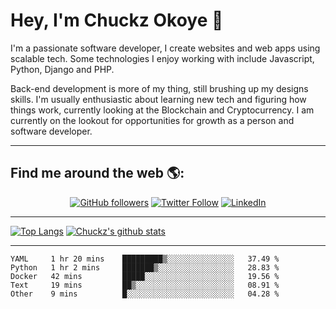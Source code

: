 # Hey, I'm Chuckz Okoye 👑


I'm a passionate software developer, I create websites and web apps using scalable tech. Some technologies I enjoy working with include Javascript, Python, Django and PHP.

Back-end development is more of my thing, still brushing up my designs skills. I'm usually enthusiastic about learning new tech and figuring how things work, currently looking at the Blockchain and Cryptocurrency.
I am currently on the lookout for opportunities for growth as a person and software developer.

-----

## Find me around the web 🌎:
<p align="center">
    <a href="https://github.com/tricelex"><img alt="GitHub followers" src="https://img.shields.io/github/followers/tricelex?style=social"></a>
	<a href="https://twitter.com/chuckzokoye"><img alt="Twitter Follow" src="https://img.shields.io/twitter/follow/chuckzokoye?style=social"></a>
	<a href="https://www.linkedin.com/in/chuckzokoye"><img src="https://img.shields.io/badge/LinkedIn--_.svg?style=social&logo=linkedin" alt="LinkedIn"></a>
</p>

-----
[![Top Langs](https://github-readme-stats.vercel.app/api/top-langs/?username=tricelex)](https://github.com/anuraghazra/github-readme-stats)   [![Chuckz's github stats](https://github-readme-stats.vercel.app/api?username=tricelex&count_private=true&show_icons=true&theme=shades-of-purple)](https://github.com/anuraghazra/github-readme-stats)





-----

<!--START_SECTION:waka-->
```text
YAML     1 hr 20 mins    █████████▒░░░░░░░░░░░░░░░   37.49 % 
Python   1 hr 2 mins     ███████▒░░░░░░░░░░░░░░░░░   28.83 % 
Docker   42 mins         █████░░░░░░░░░░░░░░░░░░░░   19.56 % 
Text     19 mins         ██▒░░░░░░░░░░░░░░░░░░░░░░   08.91 % 
Other    9 mins          █░░░░░░░░░░░░░░░░░░░░░░░░   04.28 % 
```
<!--END_SECTION:waka-->